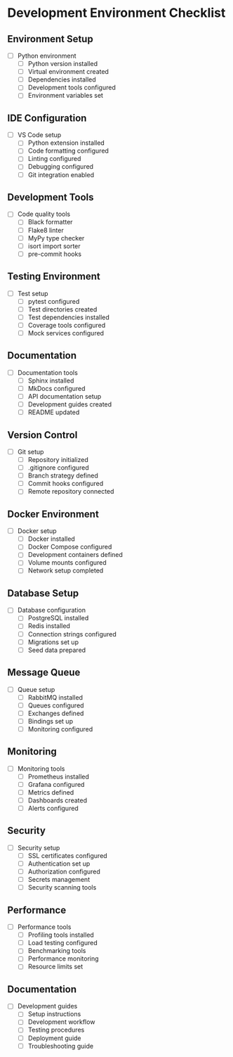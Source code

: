 # Development Environment Checklist

## Environment Setup
- [ ] Python environment
  - [ ] Python version installed
  - [ ] Virtual environment created
  - [ ] Dependencies installed
  - [ ] Development tools configured
  - [ ] Environment variables set

## IDE Configuration
- [ ] VS Code setup
  - [ ] Python extension installed
  - [ ] Code formatting configured
  - [ ] Linting configured
  - [ ] Debugging configured
  - [ ] Git integration enabled

## Development Tools
- [ ] Code quality tools
  - [ ] Black formatter
  - [ ] Flake8 linter
  - [ ] MyPy type checker
  - [ ] isort import sorter
  - [ ] pre-commit hooks

## Testing Environment
- [ ] Test setup
  - [ ] pytest configured
  - [ ] Test directories created
  - [ ] Test dependencies installed
  - [ ] Coverage tools configured
  - [ ] Mock services configured

## Documentation
- [ ] Documentation tools
  - [ ] Sphinx installed
  - [ ] MkDocs configured
  - [ ] API documentation setup
  - [ ] Development guides created
  - [ ] README updated

## Version Control
- [ ] Git setup
  - [ ] Repository initialized
  - [ ] .gitignore configured
  - [ ] Branch strategy defined
  - [ ] Commit hooks configured
  - [ ] Remote repository connected

## Docker Environment
- [ ] Docker setup
  - [ ] Docker installed
  - [ ] Docker Compose configured
  - [ ] Development containers defined
  - [ ] Volume mounts configured
  - [ ] Network setup completed

## Database Setup
- [ ] Database configuration
  - [ ] PostgreSQL installed
  - [ ] Redis installed
  - [ ] Connection strings configured
  - [ ] Migrations set up
  - [ ] Seed data prepared

## Message Queue
- [ ] Queue setup
  - [ ] RabbitMQ installed
  - [ ] Queues configured
  - [ ] Exchanges defined
  - [ ] Bindings set up
  - [ ] Monitoring configured

## Monitoring
- [ ] Monitoring tools
  - [ ] Prometheus installed
  - [ ] Grafana configured
  - [ ] Metrics defined
  - [ ] Dashboards created
  - [ ] Alerts configured

## Security
- [ ] Security setup
  - [ ] SSL certificates configured
  - [ ] Authentication set up
  - [ ] Authorization configured
  - [ ] Secrets management
  - [ ] Security scanning tools

## Performance
- [ ] Performance tools
  - [ ] Profiling tools installed
  - [ ] Load testing configured
  - [ ] Benchmarking tools
  - [ ] Performance monitoring
  - [ ] Resource limits set

## Documentation
- [ ] Development guides
  - [ ] Setup instructions
  - [ ] Development workflow
  - [ ] Testing procedures
  - [ ] Deployment guide
  - [ ] Troubleshooting guide
